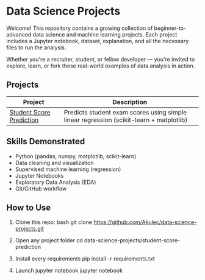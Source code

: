 #  Data Science Projects

Welcome! This repository contains a growing collection of beginner-to-advanced data science and machine learning projects. Each project includes a Jupyter notebook, dataset, explanation, and all the necessary files to run the analysis.

Whether you're a recruiter, student, or fellow developer — you're invited to explore, learn, or fork these real-world examples of data analysis in action.


##  Projects

| Project | Description |
|--------|-------------|
| [Student Score Prediction](student-score-prediction/) | Predicts student exam scores using simple linear regression (scikit-learn + matplotlib) |



##  Skills Demonstrated

- Python (pandas, numpy, matplotlib, scikit-learn)
- Data cleaning and visualization
- Supervised machine learning (regression)
- Jupyter Notebooks
- Exploratory Data Analysis (EDA)
- Git/GitHub workflow



##  How to Use

1. Clone this repo:
   bash
   git clone https://github.com/Akulec/data-science-projects.git

2. Open any project folder
   cd data-science-projects/student-score-prediction

3. Install every requirements
   pip install -r requirements.txt

4. Launch jupyter notebook
   jupyter notebook

